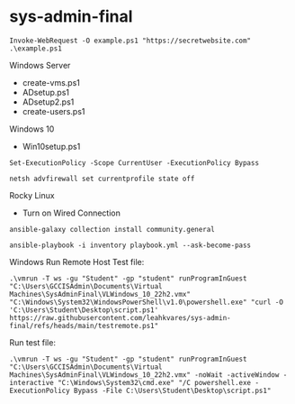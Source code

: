 # sys-admin-final

```
Invoke-WebRequest -O example.ps1 "https://secretwebsite.com"
.\example.ps1
```

Windows Server
- create-vms.ps1
- ADsetup.ps1
- ADsetup2.ps1
- create-users.ps1

Windows 10
- Win10setup.ps1
```
Set-ExecutionPolicy -Scope CurrentUser -ExecutionPolicy Bypass
```
```
netsh advfirewall set currentprofile state off
```


Rocky Linux
- Turn on Wired Connection
```
ansible-galaxy collection install community.general
```

```
ansible-playbook -i inventory playbook.yml --ask-become-pass
```

Windows Run Remote Host
Test file:
```
.\vmrun -T ws -gu "Student" -gp "student" runProgramInGuest "C:\Users\GCCISAdmin\Documents\Virtual Machines\SysAdminFinal\VLWindows_10_22h2.vmx" "C:\Windows\System32\WindowsPowerShell\v1.0\powershell.exe" "curl -O 'C:\Users\Student\Desktop\script.ps1' https://raw.githubusercontent.com/leahkvares/sys-admin-final/refs/heads/main/testremote.ps1"
```

Run test file:
```
.\vmrun -T ws -gu "Student" -gp "student" runProgramInGuest "C:\Users\GCCISAdmin\Documents\Virtual Machines\SysAdminFinal\VLWindows_10_22h2.vmx" -noWait -activeWindow -interactive "C:\Windows\System32\cmd.exe" "/C powershell.exe -ExecutionPolicy Bypass -File C:\Users\Student\Desktop\script.ps1"
```
